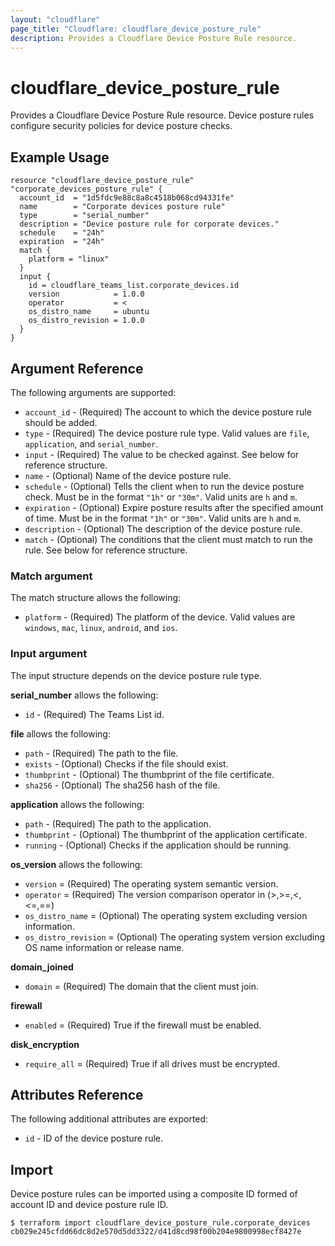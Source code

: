 ```yaml
---
layout: "cloudflare"
page_title: "Cloudflare: cloudflare_device_posture_rule"
description: Provides a Cloudflare Device Posture Rule resource.
---
```


# cloudflare_device_posture_rule

Provides a Cloudflare Device Posture Rule resource. Device posture rules configure security policies for device posture checks.

## Example Usage

```hcl
resource "cloudflare_device_posture_rule" "corporate_devices_posture_rule" {
  account_id  = "1d5fdc9e88c8a8c4518b068cd94331fe"
  name        = "Corporate devices posture rule"
  type        = "serial_number"
  description = "Device posture rule for corporate devices."
  schedule    = "24h"
  expiration  = "24h"
  match {
    platform = "linux"
  }
  input {
    id = cloudflare_teams_list.corporate_devices.id
    version            = 1.0.0
    operator           = <
    os_distro_name     = ubuntu
    os_distro_revision = 1.0.0
  }
}
```

## Argument Reference

The following arguments are supported:

- `account_id` - (Required) The account to which the device posture rule should be added.
- `type` - (Required) The device posture rule type. Valid values are `file`, `application`, and `serial_number`.
- `input` - (Required) The value to be checked against. See below for reference
  structure.
- `name` - (Optional) Name of the device posture rule.
- `schedule` - (Optional) Tells the client when to run the device posture check.
  Must be in the format `"1h"` or `"30m"`. Valid units are `h` and `m`.
- `expiration` - (Optional) Expire posture results after the specified amount of time.
  Must be in the format `"1h"` or `"30m"`. Valid units are `h` and `m`.
- `description` - (Optional) The description of the device posture rule.
- `match` - (Optional) The conditions that the client must match to run the rule. See below for reference structure.

### Match argument

The match structure allows the following:

- `platform` - (Required) The platform of the device. Valid values are `windows`, `mac`, `linux`, `android`, and `ios`.

### Input argument

The input structure depends on the device posture rule type.

**serial_number** allows the following:

- `id` - (Required) The Teams List id.

**file** allows the following:

- `path` - (Required) The path to the file.
- `exists` - (Optional) Checks if the file should exist.
- `thumbprint` - (Optional) The thumbprint of the file certificate.
- `sha256` - (Optional) The sha256 hash of the file.

**application** allows the following:

- `path` - (Required) The path to the application.
- `thumbprint` - (Optional) The thumbprint of the application certificate.
- `running` - (Optional) Checks if the application should be running.

**os_version** allows the following:

- `version` = (Required) The operating system semantic version.
- `operator` = (Required) The version comparison operator in (>,>=,<,<=,==)
- `os_distro_name` = (Optional) The operating system excluding version information.
- `os_distro_revision` = (Optional) The operating system version excluding OS name information or release name.

**domain_joined**

- `domain` = (Required) The domain that the client must join.

**firewall**

- `enabled` = (Required) True if the firewall must be enabled.

**disk_encryption**

- `require_all` = (Required) True if all drives must be encrypted.

## Attributes Reference

The following additional attributes are exported:

- `id` - ID of the device posture rule.

## Import

Device posture rules can be imported using a composite ID formed of account
ID and device posture rule ID.

```
$ terraform import cloudflare_device_posture_rule.corporate_devices cb029e245cfdd66dc8d2e570d5dd3322/d41d8cd98f00b204e9800998ecf8427e
```
